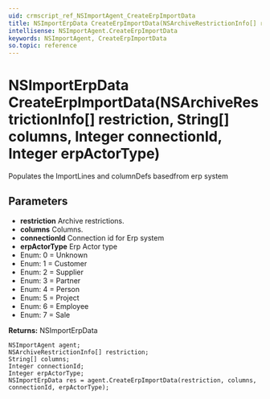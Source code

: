 ```yaml
---
uid: crmscript_ref_NSImportAgent_CreateErpImportData
title: NSImportErpData CreateErpImportData(NSArchiveRestrictionInfo[] restriction, String[] columns, Integer connectionId, Integer erpActorType)
intellisense: NSImportAgent.CreateErpImportData
keywords: NSImportAgent, CreateErpImportData
so.topic: reference
---
```


# NSImportErpData CreateErpImportData(NSArchiveRestrictionInfo[] restriction, String[] columns, Integer connectionId, Integer erpActorType)

Populates the ImportLines and columnDefs basedfrom erp system

## Parameters

* **restriction** Archive restrictions.
* **columns** Columns.
* **connectionId** Connection id for Erp system
* **erpActorType** Erp Actor type
* Enum: 0 = Unknown 
* Enum: 1 = Customer 
* Enum: 2 = Supplier 
* Enum: 3 = Partner 
* Enum: 4 = Person 
* Enum: 5 = Project 
* Enum: 6 = Employee 
* Enum: 7 = Sale 

**Returns:** NSImportErpData

```crmscript
NSImportAgent agent;
NSArchiveRestrictionInfo[] restriction;
String[] columns;
Integer connectionId;
Integer erpActorType;
NSImportErpData res = agent.CreateErpImportData(restriction, columns, connectionId, erpActorType);
```

